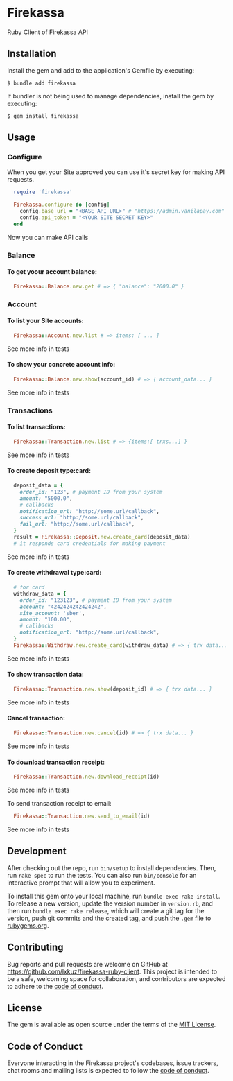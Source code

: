 # Firekassa

Ruby Client of Firekassa API

## Installation

Install the gem and add to the application's Gemfile by executing:

    $ bundle add firekassa

If bundler is not being used to manage dependencies, install the gem by executing:

    $ gem install firekassa

## Usage

### Configure

When you get your Site approved you can use it's secret key for making API requests.

```ruby
  require 'firekassa'

  Firekassa.configure do |config|
    config.base_url = "<BASE API URL>" # "https://admin.vanilapay.com"
    config.api_token = "<YOUR SITE SECRET KEY>"
  end
```
Now you can make API calls

### Balance

#### To get yoour account balance:
```ruby
  Firekassa::Balance.new.get # => { "balance": "2000.0" }
```

### Account

#### To list your Site accounts:
```ruby
  Firekassa::Account.new.list # => items: [ ... ]
```
See more info in tests

#### To show your concrete account info:
```ruby
  Firekassa::Balance.new.show(account_id) # => { account_data... }
```
See more info in tests

### Transactions

#### To list transactions:
```ruby
  Firekassa::Transaction.new.list # => {items:[ trxs...] }
```
See more info in tests

#### To create deposit type:card:
```ruby
  deposit_data = {
    order_id: "123", # payment ID from your system
    amount: "5000.0",
    # callbacks
    notification_url: "http://some.url/callback",
    success_url: "http://some.url/callback",
    fail_url: "http://some.url/callback",
  }
  result = Firekassa::Deposit.new.create_card(deposit_data)
  # it responds card credentials for making payment
```
See more info in tests

#### To create withdrawal type:card:
```ruby
  # for card
  withdraw_data = {
    order_id: "123123", # payment ID from your system
    account: "4242424242424242",
    site_account: 'sber',
    amount: "100.00",
    # callbacks
    notification_url: "http://some.url/callback",
  }
  Firekassa::Withdraw.new.create_card(withdraw_data) # => { trx data... }
```
See more info in tests

#### To show transaction data:
```ruby
  Firekassa::Transaction.new.show(deposit_id) # => { trx data... }
```
See more info in tests

#### Cancel transaction:
```ruby
  Firekassa::Transaction.new.cancel(id) # => { trx data... }
```
See more info in tests


#### To download transaction receipt:
```ruby
  Firekassa::Transaction.new.download_receipt(id)
```
See more info in tests

To send transaction receipt to email:
```ruby
  Firekassa::Transaction.new.send_to_email(id)
```
See more info in tests

## Development

After checking out the repo, run `bin/setup` to install dependencies. Then, run `rake spec` to run the tests. You can also run `bin/console` for an interactive prompt that will allow you to experiment.

To install this gem onto your local machine, run `bundle exec rake install`. To release a new version, update the version number in `version.rb`, and then run `bundle exec rake release`, which will create a git tag for the version, push git commits and the created tag, and push the `.gem` file to [rubygems.org](https://rubygems.org).

## Contributing

Bug reports and pull requests are welcome on GitHub at https://github.com/lxkuz/firekassa-ruby-client. This project is intended to be a safe, welcoming space for collaboration, and contributors are expected to adhere to the [code of conduct](https://github.com/lxkuz/firekassa-ruby-client/blob/main/CODE_OF_CONDUCT.md).

## License

The gem is available as open source under the terms of the [MIT License](https://opensource.org/licenses/MIT).

## Code of Conduct

Everyone interacting in the Firekassa project's codebases, issue trackers, chat rooms and mailing lists is expected to follow the [code of conduct](https://github.com/lxkuz/firekassa-ruby-client/blob/main/CODE_OF_CONDUCT.md).
